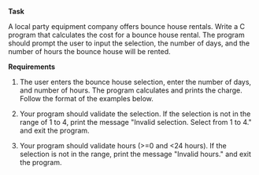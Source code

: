 **Task**

A local party equipment company offers bounce house rentals. 
Write a C program that calculates the cost for a bounce house rental. 
The program should prompt the user to input the selection, the number of days, and the number of hours the bounce house will be rented.

**Requirements**

1. The user enters the bounce house selection, enter the number of days, and number of hours. The program calculates and prints the charge. Follow the format of the examples below.

2. Your program should validate the  selection. If the selection is not in the range of 1 to 4, print the message "Invalid selection. Select from 1 to 4." and exit the program.

3. Your program should validate hours (>=0 and <24 hours). If the selection is not in the range, print the message "Invalid hours." and exit the program.
